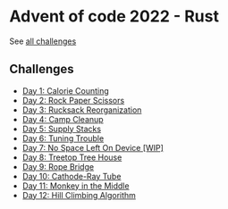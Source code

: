 # Advent of code 2022 - Rust

See [all challenges](https://adventofcode.com/2022)

## Challenges

- [Day 1: Calorie Counting](src/day1/)
- [Day 2: Rock Paper Scissors](src/day2/)
- [Day 3: Rucksack Reorganization](src/day3/)
- [Day 4: Camp Cleanup](src/day4/)
- [Day 5: Supply Stacks](src/day5/)
- [Day 6: Tuning Trouble](src/day6/)
- [Day 7: No Space Left On Device [WIP]](src/day7/)
- [Day 8: Treetop Tree House](src/day8/)
- [Day 9: Rope Bridge](src/day9/)
- [Day 10: Cathode-Ray Tube](src/day10/)
- [Day 11: Monkey in the Middle](src/day11/)
- [Day 12: Hill Climbing Algorithm](src/day12/)